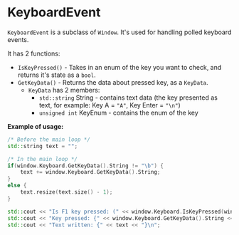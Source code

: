# KeyboardEvent
`KeyboardEvent` is a subclass of `Window`.
It's used for handling polled keyboard events.

It has 2 functions:
- `IsKeyPressed()` - Takes in an enum of the key you want to check, and returns it's state as a `bool`.
- `GetKeyData()` - Returns the data about pressed key, as a `KeyData`.
	- `KeyData` has 2 members:
		- `std::string` String - contains text data (the key presented as text, for example: Key A = `"A"`, Key Enter = `"\n"`)
		- `unsigned int` KeyEnum - contains the enum of the key

__Example of usage:__
```cpp
/* Before the main loop */
std::string text = "";

/* In the main loop */
if(window.Keyboard.GetKeyData().String != "\b") {
	text += window.Keyboard.GetKeyData().String;
}
else {
	text.resize(text.size() - 1);
}

std::cout << "Is F1 key pressed: (" << window.Keyboard.IsKeyPressed(window.Keyboard.F1) << ")\n";
std::cout << "Key pressed: {" << window.Keyboard.GetKeyData().String << "}\n";
std::cout << "Text written: {" << text << "}\n"; 
```
